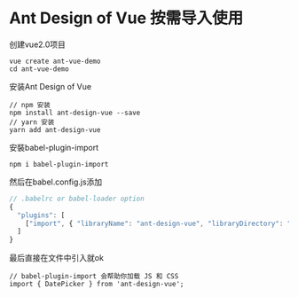 

# Ant Design of Vue 按需导入使用

创建vue2.0项目

```
vue create ant-vue-demo
cd ant-vue-demo
```

安装Ant Design of Vue 

```
// npm 安装
npm install ant-design-vue --save
// yarn 安装
yarn add ant-design-vue
```

安裝babel-plugin-import

```
npm i babel-plugin-import 
```

 然后在babel.config.js添加

```js
// .babelrc or babel-loader option
{
  "plugins": [
    ["import", { "libraryName": "ant-design-vue", "libraryDirectory": "es", "style": "css" }] // `style: true` 会加载 less 文件
  ]
}
```

最后直接在文件中引入就ok

```
// babel-plugin-import 会帮助你加载 JS 和 CSS
import { DatePicker } from 'ant-design-vue';
```


